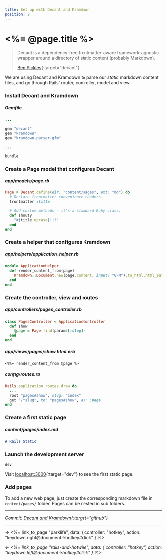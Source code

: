 ```yaml
---
title: Set up with Decant and Kramdown
position: 2
---
```


# <%= @page.title %>

> Decant is a dependency-free frontmatter-aware framework-agnostic wrapper around a directory of static content (probably Markdown).
>
> [Ben Pickles](https://www.benpickles.com/articles/95-introducing-decant){:target="decant"}

We are using Decant and Kramdown to parse our _static_ markdown content files, and go through Rails' router, controller, model and view.

### Install Decant and Kramdown

##### _Gemfile_

```ruby
...

gem "decant"
gem "kramdown"
gem "kramdown-parser-gfm"

...
```

```sh
bundle
```

### Create a Page model that configures Decant

##### _app/models/page.rb_

```ruby
Page = Decant.define(dir: "content/pages", ext: "md") do
  # Declare frontmatter convenience readers.
  frontmatter :title

  # Add custom methods - it's a standard Ruby class.
  def shouty
    "#{title.upcase}!!!"
  end
end
```

### Create a helper that configures Kramdown

##### _app/helpers/application_helper.rb_

```ruby
module ApplicationHelper
  def render_content_from(page)
    Kramdown::Document.new(page.content, input: "GFM").to_html.html_safe
  end
end
```

### Create the controller, view and routes

##### _app/controllers/pages_controller.rb_

```ruby
class PagesController < ApplicationController
  def show
    @page = Page.find(params[:slug])
  end
end
```

##### _app/views/pages/show.html.erb_

```erb
<%%= render_content_from @page %>
```

##### _config/routes.rb_

```ruby
Rails.application.routes.draw do
  ...
  root "pages#show", slug: "index"
  get "/*slug", to: "pages#show", as: :page
end
```

### Create a first static page

##### _content/pages/index.md_

```markdown
# Rails Static
```

### Launch the development server

```sh
dev
```

Visit [localhost:3000](http://localhost:3000){:target="dev"} to see the first static page.

### Add pages

To add a new web page, just create the corresponding markdown file in `content/pages/` folder. Pages can be nested in sub folders.

---

_Commit: [Decant and Kramdown](https://github.com/fcatuhe/rails-static/commit/343b28a2dbacc5e573861089618b311a98788ed9){:target="github"}_

---

→ <%= link_to_page "parklife", data: { controller: "hotkey", action: "keydown.right@document->hotkey#click" } %>

_← <%= link_to_page "rails-and-hotwire", data: { controller: "hotkey", action: "keydown.left@document->hotkey#click" } %>_
